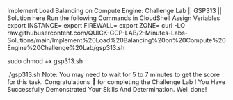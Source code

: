 Implement Load Balancing on Compute Engine: Challenge Lab || GSP313 ||
Solution here
Run the following Commands in CloudShell
Assign Veriables
export INSTANCE=
export FIREWALL=
export ZONE=
curl -LO raw.githubusercontent.com/QUICK-GCP-LAB/2-Minutes-Labs-Solutions/main/Implement%20Load%20Balancing%20on%20Compute%20Engine%20Challenge%20Lab/gsp313.sh

sudo chmod +x gsp313.sh

./gsp313.sh
Note: You may need to wait for 5 to 7 minutes to get the score for this task.
Congratulations 🎉 for completing the Challenge Lab !
You Have Successfully Demonstrated Your Skills And Determination.
Well done!
